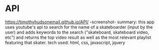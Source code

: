 # API
https://timothyhudsonemail.github.io/API/
-screenshot-
summary: this app uses youtube's api to search for the name of a skateboarder (input by the user) and adds keywords to the search ("skateboard, skateboard video, etc") and returns the top video result as well as the most relevant playlist featuring that skater.
tech used: html, css, javascript, jquery
